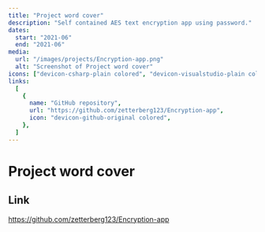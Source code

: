 ```yaml
---
title: "Project word cover"
description: "Self contained AES text encryption app using password."
dates:
  start: "2021-06"
  end: "2021-06"
media:
  url: "/images/projects/Encryption-app.png"
  alt: "Screenshot of Project word cover"
icons: ["devicon-csharp-plain colored", "devicon-visualstudio-plain colored"]
links:
  [
    {
      name: "GitHub repository",
      url: "https://github.com/zetterberg123/Encryption-app",
      icon: "devicon-github-original colored",
    },
  ]
---
```


# Project word cover

## Link

https://github.com/zetterberg123/Encryption-app
